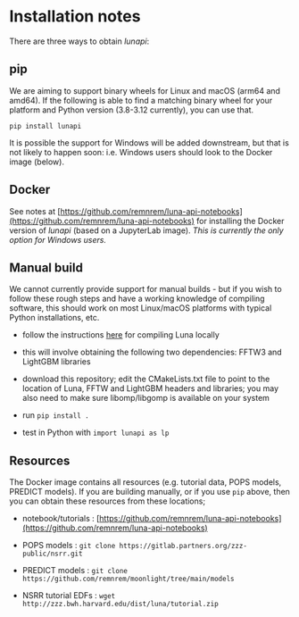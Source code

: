 # Installation notes

There are three ways to obtain _lunapi_:

## pip

We are aiming to support binary wheels for Linux and macOS (arm64 and
amd64).  If the following is able to find a matching binary wheel for
your platform and Python version (3.8-3.12 currently), you can use
that.

```
pip install lunapi 
```

It is possible the support for Windows will be added downstream, but
that is not likely to happen soon: i.e. Windows users should look to
the Docker image (below).


## Docker

See notes at
[https://github.com/remnrem/luna-api-notebooks](https://github.com/remnrem/luna-api-notebooks)
for installing the Docker version of _lunapi_ (based on a JupyterLab
image).  _This is currently the only option for Windows users._


## Manual build

We cannot currently provide support for manual builds - but if you
wish to follow these rough steps and have a working knowledge of
compiling software, this should work on most Linux/macOS platforms with
typical Python installations, etc.

 - follow the instructions [here](https://zzz.bwh.harvard.edu/luna/download/source/) for compiling Luna locally
 
 - this will involve obtaining the following two dependencies: FFTW3 and LightGBM libraries

 - download this repository; edit the CMakeLists.txt file to point to
   the location of Luna, FFTW and LightGBM headers and libraries; you
   may also need to make sure libomp/libgomp is available on your
   system

 - run `pip install .`

 - test in Python with `import lunapi as lp`


## Resources

The Docker image contains all resources (e.g. tutorial data, POPS
models, PREDICT models).  If you are building manually, or if you use
`pip` above, then you can obtain these resources from these locations;

 - notebook/tutorials : [https://github.com/remnrem/luna-api-notebooks](https://github.com/remnrem/luna-api-notebooks)

 - POPS models : `git clone https://gitlab.partners.org/zzz-public/nsrr.git`

 - PREDICT models : `git clone https://github.com/remnrem/moonlight/tree/main/models`

 - NSRR tutorial EDFs : `wget http://zzz.bwh.harvard.edu/dist/luna/tutorial.zip`

